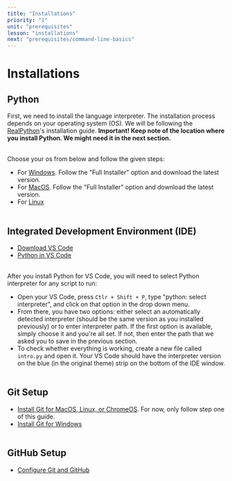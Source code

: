 ```yaml
---
title: "Installations"
priority: "1"
unit: "prerequisites"
lesson: "installations"
next: "prerequisites/command-line-basics"
---
```


# Installations

## Python

First, we need to install the language interpreter. The installation process depends on your operating system (OS). We will be following the [RealPython](https://realpython.com)'s installation guide. <b>Important! Keep note of the location where you install Python. We might need it in the next section.</b>

<br>
Choose your os from below and follow the given steps:

- For [Windows](https://realpython.com/installing-python/#how-to-install-python-on-windows). Follow the "Full Installer" option and download the latest version.
- For [MacOS](https://realpython.com/installing-python/#how-to-install-python-on-macos). Follow the "Full Installer" option and download the latest version.
- For [Linux](https://realpython.com/installing-python/#how-to-install-python-on-linux)
  <br><br>

## Integrated Development Environment (IDE)

- [Download VS Code](https://code.visualstudio.com/)
- [Python in VS Code](https://marketplace.visualstudio.com/items?itemName=ms-python.python)
  <br><br>

After you install Python for VS Code, you will need to select Python interpreter for any script to run:

- Open your VS Code, press `Ctlr + Shift + P`, type "python: select interpreter", and click on that option in the drop down menu.
- From there, you have two options: either select an automatically detected interpreter (should be the same version as you installed previously) or to enter interpreter path. If the first option is available, simply choose it and you're all set. If not, then enter the path that we asked you to save in the previous section.
- To check whether everything is working, create a new file called `intro.py` and open it. Your VS Code should have the interpreter version on the blue (in the original theme) strip on the bottom of the IDE window.
  <br><br>

## Git Setup

- [Install Git for MacOS, Linux, or ChromeOS](https://www.theodinproject.com/lessons/foundations-setting-up-git). For now, only follow step one of this guide.
- [Install Git for Windows](https://www.simplilearn.com/tutorials/git-tutorial/git-installation-on-windows)
  <br><br>

## GitHub Setup

- [Configure Git and GitHub](https://www.theodinproject.com/lessons/foundations-setting-up-git#step-2-configure-git-and-github)
